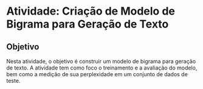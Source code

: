 # Atividade: Criação de Modelo de Bigrama para Geração de Texto

## Objetivo

Nesta atividade, o objetivo é construir um modelo de bigrama para geração de texto. A atividade tem como foco o treinamento e a avaliação do modelo, bem como a medição de sua perplexidade em um conjunto de dados de teste.
